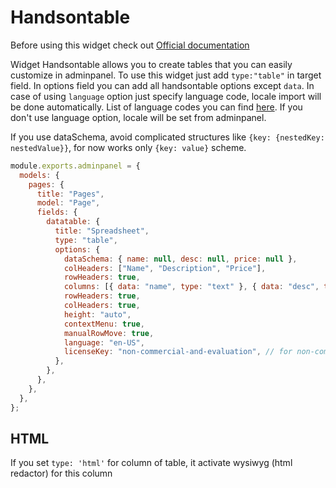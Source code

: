 # Handsontable

Before using this widget check out [Official documentation](https://handsontable.com/docs/)

Widget Handsontable allows you to create tables that you can easily customize in adminpanel. To use this widget just add `type:"table"` in target field. In options field you can add all handsontable options except `data`. In case of using `language` option just specify language code, locale import will be done automatically. List of language codes you can find [here](https://handsontable.com/docs/language/#list-of-available-languages). If you don't use language option, locale will be set from adminpanel.

If you use dataSchema, avoid complicated structures like `{key: {nestedKey: nestedValue}}`, for now works only `{key: value}` scheme.

```javascript
module.exports.adminpanel = {
  models: {
    pages: {
      title: "Pages",
      model: "Page",
      fields: {
        datatable: {
          title: "Spreadsheet",
          type: "table",
          options: {
            dataSchema: { name: null, desc: null, price: null },
            colHeaders: ["Name", "Description", "Price"],
            rowHeaders: true,
            columns: [{ data: "name", type: "text" }, { data: "desc", type: "html" }, { data: "price" }],
            rowHeaders: true,
            colHeaders: true,
            height: "auto",
            contextMenu: true,
            manualRowMove: true,
            language: "en-US",
            licenseKey: "non-commercial-and-evaluation", // for non-commercial use only
          },
        },
      },
    },
  },
};
```

## HTML
If you set `type: 'html'` for column of table, it activate wysiwyg (html redactor) for this column